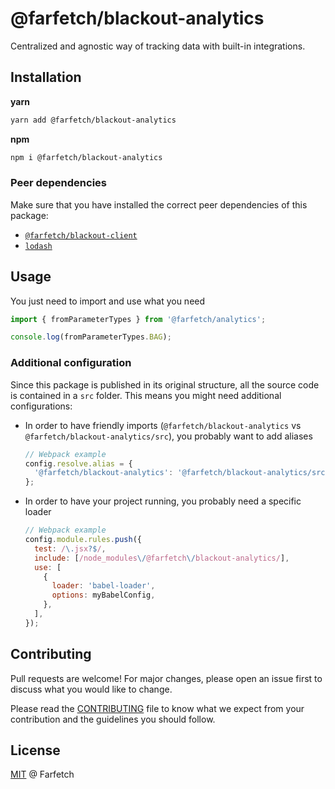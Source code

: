 # @farfetch/blackout-analytics

Centralized and agnostic way of tracking data with built-in integrations.

## Installation

**yarn**

```sh
yarn add @farfetch/blackout-analytics
```

**npm**

```sh
npm i @farfetch/blackout-analytics
```

### Peer dependencies

Make sure that you have installed the correct peer dependencies of this package:

- [`@farfetch/blackout-client`](https://www.npmjs.com/package/@farfetch/blackout-client)
- [`lodash`](https://www.npmjs.com/package/lodash)

## Usage

You just need to import and use what you need

```js
import { fromParameterTypes } from '@farfetch/analytics';

console.log(fromParameterTypes.BAG);
```

### Additional configuration

Since this package is published in its original structure, all the source code is contained in a `src` folder. This means you might need additional configurations:

- In order to have friendly imports (`@farfetch/blackout-analytics` vs `@farfetch/blackout-analytics/src`), you probably want to add aliases

  ```js
  // Webpack example
  config.resolve.alias = {
    '@farfetch/blackout-analytics': '@farfetch/blackout-analytics/src',
  };
  ```

- In order to have your project running, you probably need a specific loader
  ```js
  // Webpack example
  config.module.rules.push({
    test: /\.jsx?$/,
    include: [/node_modules\/@farfetch\/blackout-analytics/],
    use: [
      {
        loader: 'babel-loader',
        options: myBabelConfig,
      },
    ],
  });
  ```

## Contributing

Pull requests are welcome! For major changes, please open an issue first to discuss what you would like to change.

Please read the [CONTRIBUTING](../../CONTRIBUTING.md) file to know what we expect from your contribution and the guidelines you should follow.

## License

[MIT](../../LICENSE) @ Farfetch
